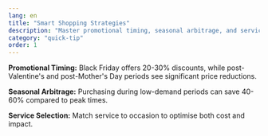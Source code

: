 ```yaml
---
lang: en
title: "Smart Shopping Strategies"
description: "Master promotional timing, seasonal arbitrage, and service selection to optimize both cost and impact."
category: "quick-tip"
order: 1
---
```


**Promotional Timing:** Black Friday offers 20-30% discounts, while post-Valentine's and post-Mother's Day periods see significant price reductions.

**Seasonal Arbitrage:** Purchasing during low-demand periods can save 40-60% compared to peak times.

**Service Selection:** Match service to occasion to optimise both cost and impact.
